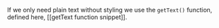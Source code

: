 If we only need plain text without styling we use the `getText()` function, defined here, [[getText function snippet]].
